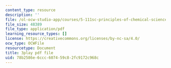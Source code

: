 ```yaml
---
content_type: resource
description: ''
file: /ol-ocw-studio-app/courses/5-111sc-principles-of-chemical-science-fall-2014/78b2586e6ccc607459c82fc9172c968c_kO0VmaLkgj8.pdf
file_size: 48389
file_type: application/pdf
learning_resource_types: []
license: https://creativecommons.org/licenses/by-nc-sa/4.0/
ocw_type: OCWFile
resourcetype: Document
title: 3play pdf file
uid: 78b2586e-6ccc-6074-59c8-2fc9172c968c
---
```


